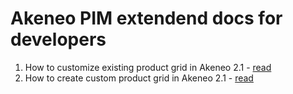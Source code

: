Akeneo PIM extendend docs for developers
====================

1) How to customize existing product grid in Akeneo 2.1 - [read](https://github.com/FriendsOfAkeneo/akeneo-pim-extended-docs/blob/master/docs/product_grid.md)
2) How to create custom product grid in Akeneo 2.1 - [read](https://github.com/FriendsOfAkeneo/akeneo-pim-extended-docs/blob/master/docs/custom_grid.md)

